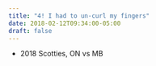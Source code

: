 ```yaml
---
title: "4! I had to un-curl my fingers"
date: 2018-02-12T09:34:00-05:00
draft: false
---
```

- 2018 Scotties, ON vs MB